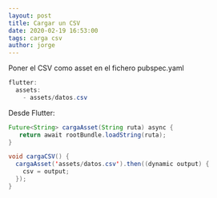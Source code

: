 ```yaml
---
layout: post
title: Cargar un CSV
date: 2020-02-19 16:53:00
tags: carga csv
author: jorge
---
```

Poner el CSV como asset en el fichero pubspec.yaml

```java
flutter:
  assets:
    - assets/datos.csv
```

Desde Flutter:

```java
Future<String> cargaAsset(String ruta) async {
   return await rootBundle.loadString(ruta);
}

void cargaCSV() {
  cargaAsset('assets/datos.csv').then((dynamic output) {
    csv = output;
  });
}
```
